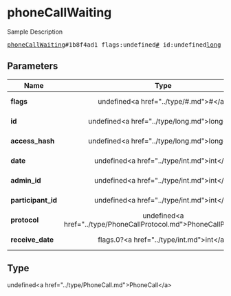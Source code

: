 # phoneCallWaiting

Sample Description

<pre>
<a href="../constructor/phoneCallWaiting.md">phoneCallWaiting</a>#1b8f4ad1 flags:undefined<a href="../type/#.md">#</a> id:undefined<a href="../type/long.md">long</a> access_hash:undefined<a href="../type/long.md">long</a> date:undefined<a href="../type/int.md">int</a> admin_id:undefined<a href="../type/int.md">int</a> participant_id:undefined<a href="../type/int.md">int</a> protocol:undefined<a href="../type/PhoneCallProtocol.md">PhoneCallProtocol</a> receive_date:flags.0?<a href="../type/int.md">int</a> = undefined<a href="../type/PhoneCall.md">PhoneCall</a>;
</pre>

## Parameters

| Name | Type | Description |
|------|:----:|-------------|
| **flags** | undefined&lt;a href=&#34;../type/#.md&#34;&gt;#&lt;/a&gt; | Param description |
| **id** | undefined&lt;a href=&#34;../type/long.md&#34;&gt;long&lt;/a&gt; | Param description |
| **access_hash** | undefined&lt;a href=&#34;../type/long.md&#34;&gt;long&lt;/a&gt; | Param description |
| **date** | undefined&lt;a href=&#34;../type/int.md&#34;&gt;int&lt;/a&gt; | Param description |
| **admin_id** | undefined&lt;a href=&#34;../type/int.md&#34;&gt;int&lt;/a&gt; | Param description |
| **participant_id** | undefined&lt;a href=&#34;../type/int.md&#34;&gt;int&lt;/a&gt; | Param description |
| **protocol** | undefined&lt;a href=&#34;../type/PhoneCallProtocol.md&#34;&gt;PhoneCallProtocol&lt;/a&gt; | Param description |
| **receive_date** | flags.0?&lt;a href=&#34;../type/int.md&#34;&gt;int&lt;/a&gt; | Param description |

## Type

undefined&lt;a href=&#34;../type/PhoneCall.md&#34;&gt;PhoneCall&lt;/a&gt;
